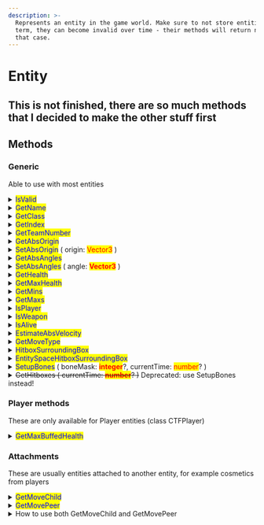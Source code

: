 ```yaml
---
description: >-
  Represents an entity in the game world. Make sure to not store entities long
  term, they can become invalid over time - their methods will return nil in
  that case.
---
```


# Entity

## This is not finished, there are so much methods that I decided to make the other stuff first

## Methods

### Generic

Able to use with most entities

<details>

<summary><mark style="color:blue;">IsValid</mark></summary>

* Returns whether the entity is valid. This is done automatically and all other functions will return nil if the entity is invalid.

- Return type: <mark style="color:yellow;">**boolean**</mark>

Example:

```lua
local me = entities.GetLocalPlayer()
if not me:IsValid() then
    print("localplayer is invalid!")
end
```

</details>

<details>

<summary><mark style="color:blue;">GetName</mark></summary>

* Returns the name string of the entity if its a player

- Return type: <mark style="color:yellow;">**string**</mark>?

Example:

```lua
local me = entities.GetLocalPlayer()
if not me then return end

print(me:GetName())
```

</details>

<details>

<summary><mark style="color:blue;">GetClass</mark></summary>

* Returns the class of the entity

- DONT BE CONFUSED WITH THE ACTUAL PLAYER's CLASS! (like spy, demoman, ... etc)

* this returns the entity's class (CTFPlayer, CObjectSentrygun, ... etc)

- Return type: <mark style="color:yellow;">**string**</mark>

Example:

```lua
local me = entities.GetLocalPlayer()
if not me then return end

print(me:GetClass())
```



</details>

<details>

<summary><mark style="color:blue;">GetIndex</mark></summary>

* Returns entity's index

- Return type: <mark style="color:yellow;">**integer**</mark>

Example:

```lua
local me = entities.GetLocalPlayer()
if not me then return end

print(me:GetIndex())
```

</details>

<details>

<summary><mark style="color:blue;">GetTeamNumber</mark></summary>

* Returns the entity's team number

- Return type: <mark style="color:yellow;">**integer**</mark>

Example:

{% code overflow="wrap" %}
```lua
local me = entities.GetLocalPlayer()
if not me then return end

local team = me:GetTeamNumber()
local text = team == 2 and "red team" or team == 3 and "blu team" or "spectator team"

print(text)
```
{% endcode %}

</details>

<details>

<summary><mark style="color:blue;">GetAbsOrigin</mark></summary>

* Returns the absolute position of the entity

- Return type: <mark style="color:yellow;">**Vector3**</mark>

Example:

```lua
local me = entities.GetLocalPlayer()
if not me then return end

print(me:GetAbsOrigin())
```

</details>

<details>

<summary><mark style="color:blue;">SetAbsOrigin</mark> ( origin: <mark style="color:red;">Vector3</mark> )</summary>

* Sets the absolute position of the entity

Example:

```lua
local me = entities.GetLocalPlayer()
if not me then return end

me:SetAbsOrigin(Vector3(200, 200, 200))
```

</details>

<details>

<summary><mark style="color:blue;">GetAbsAngles</mark></summary>

* Gets the absolute angles of the entity

- Return type: <mark style="color:yellow;">**Vector3**</mark>

Example:

```lua
local me = entities.GetLocalPlayer()
if not me then return end

local angle = me:GetAbsAngles()
print(angle)
```

</details>

<details>

<summary><mark style="color:blue;">SetAbsAngles</mark> ( angle: <mark style="color:red;"><strong>Vector3</strong></mark> )</summary>

* Sets the absolute angles of the entity

- <mark style="color:green;">FrameStageNotify might override this with whatever data gets received so you should use this in that callback</mark>

* This is really good for managing your own entities

Example:

{% code overflow="wrap" %}
```lua
local me = entities.GetLocalPlayer()
if not me then return end

local angles = Vector3(0, 0, 0)

local function FrameStageNotify(stage)
    --- we wait for the client to update the entity with whatever data was received so we can write after it
    if stage == E_ClientFrameStage.FRAME_NET_UPDATE_END then
        me:SetAbsAngles(angles)
    end
end

callbacks.Register("FrameStageNotify", FrameStageNotify)
```
{% endcode %}

</details>

<details>

<summary><mark style="color:blue;">GetHealth</mark></summary>

* Gets the health of the entity

- Return type: <mark style="color:yellow;">**integer**</mark>

Example:

```lua
local me = entities.GetLocalPlayer()
if not me then return end

local health = me:GetHealth()
print("Your health is " .. health)
```

</details>

<details>

<summary><mark style="color:blue;">GetMaxHealth</mark></summary>

* Gets the base MAX health of the entity (this is different from the MAX OVERHEALED health)

- Return type: <mark style="color:yellow;">**integer**</mark>

Example:

```lua
local me = entities.GetLocalPlayer()
if not me then return end

local maxhealth = me:GetMaxHealth()
print("Your max health is " .. maxhealth)
```

</details>

<details>

<summary><mark style="color:blue;">GetMins</mark></summary>

* This returns the mins of the entity

- You need to combine the return value of this with the origin

* Think of it like the position to the entity's bottom bounding box

Example:

```lua
local me = entities.GetLocalPlayer()
if not me then return end

local mins = me:GetMins()
local origin = me:GetAbsOrigin()
local pos = mins + origin
print(pos)
```

</details>

<details>

<summary><mark style="color:blue;">GetMaxs</mark></summary>

* This returns the maxs of the entity

- You need to combine the return value of this with the origin

* Think of it like the position to the entity's top bounding box

Example:

```lua
local me = entities.GetLocalPlayer()
if not me then return end

local maxs = me:GetMaxs()
local origin = me:GetAbsOrigin()
local top = maxs + origin
print(pos)
```

</details>

<details>

<summary><mark style="color:blue;">IsPlayer</mark></summary>

* Returns true if the entity is a player, or false if not

- Return type: <mark style="color:yellow;">**boolean**</mark>

Example:

```lua
local me = entities.GetLocalPlayer()
if not me then return end

print(me:IsPlayer()) --- yes
```

</details>

<details>

<summary><mark style="color:blue;">IsWeapon</mark></summary>

* Returns true if the entity is a weapon, and false if not

- Return type: <mark style="color:yellow;">**boolean**</mark>

Example:

```lua
local me = entities.GetLocalPlayer()
if not me then return end

print(me:IsWeapon())
```

</details>

<details>

<summary><mark style="color:blue;">IsAlive</mark></summary>

* Returns true if the entity is alive

- <mark style="color:green;">**THIS MIGHT GIVE A FALSE POSITIVE! Resupply cabinet, some other props, whatever building a engineer is holding in his arms IS ALIVE! Consider using GetHealth for them**</mark>

Example:

```lua
local me = entities.GetLocalPlayer()
if not me then return end

print(me:IsAlive())
```

</details>

<details>

<summary><mark style="color:blue;">EstimateAbsVelocity</mark></summary>

* Returns the estimated absolute velocity of the entity

- Return type: <mark style="color:yellow;">**Vector3**</mark>

Example:

```lua
local me = entities.GetLocalPlayer()
if not me then return end

print("Your velocity is " .. me:EstimateAbsVelocity())
```

</details>

<details>

<summary><mark style="color:blue;">GetMoveType</mark></summary>

* Returns the move type of the entity

- Learn more about it [here](move-types.md)

* Return type: <mark style="color:yellow;">**integer**</mark>

Example:

```lua
local me = entities.GetLocalPlayer()
if not me then return end

local movetype = me:GetMoveType()
print(movetype)
```

</details>

<details>

<summary><mark style="color:blue;">HitboxSurroundingBox</mark></summary>

* Returns the hitbox surrounding box of the entity as table of [Vector3](https://lmaobox.net/lua/Lua_Classes/Vector3) mins and maxs

- Return type: { \[1]: <mark style="color:red;">**Vector3**</mark>, \[2]: <mark style="color:red;">**Vector3**</mark> }

Example:

```lua
local me = entities.GetLocalPlayer()
if not me then return end

local box = me:HitboxSurroundingBox()
print(box)
```

</details>

<details>

<summary><mark style="color:blue;">EntitySpaceHitboxSurroundingBox</mark></summary>

* Returns the hitbox surrounding box of the entity in entity space as table of [Vector3](https://lmaobox.net/lua/Lua_Classes/Vector3) mins and maxs

- Its relative, like <mark style="color:blue;">GetMins</mark> and <mark style="color:blue;">GetMaxs</mark>

* Return type: { \[1]: <mark style="color:red;">**Vector3**</mark>, \[2]: <mark style="color:red;">**Vector3**</mark> }

Example:

```lua
local me = entities.GetLocalPlayer()
if not me then return end

local box = me:EntitySpaceHitboxSurroundingBox()
print(box)
```

</details>

<details>

<summary><mark style="color:blue;">SetupBones</mark> ( boneMask: <mark style="color:red;"><strong>integer</strong></mark>?, currentTime: <mark style="color:red;">number</mark>? )</summary>

* Both boneMask and currentTime are optional, you can just do it without changing any of them

Example:

```lua
local me = entities.GetLocalPlayer()
if not me then return end

local bones = me:SetupBones()
for i, v in pairs (bones) do
    print(i, v)
end
```

</details>

<details>

<summary><del>GetHitboxes ( currentTime: <mark style="color:red;"><strong>number</strong></mark>? )</del> Deprecated: use SetupBones instead!</summary>

* currentTime can be nil or just dont change it

- Returns world-transformed hitboxes of the entity as table of tables, each containing 2 entries of [Vector3](https://lmaobox.net/lua/Lua_Classes/Vector3): mins and maxs positions of each hitbox

Example table

| Hitbox Index | Mins & Maxs table                              |
| ------------ | ---------------------------------------------- |
| 1            | \[1]: Vector3(1, 2, 3), \[2]: Vector3(4, 5, 6) |
| 2            | \[1]: Vector3(7, 8, 9), \[2]: Vector3(0, 1, 2) |

Example:

```lua
local me = entities.GetLocalPlayer()
if not me then return end

local hitboxes = me:GetHitboxes()
for i, v in pairs (hitboxes) do
    print(i,v)
end
```

</details>

### Player methods

These are only available for Player entities (class CTFPlayer)

<details>

<summary><mark style="color:blue;">GetMaxBuffedHealth</mark></summary>

* Gets the max health a overhealed player can have, for example heavy will be 450

- Return type: <mark style="color:yellow;">**integer**</mark>

Example:

```lua
local me = entities.GetLocalPlayer()
if not me then return end

local maxbuffed = me:GetMaxBuffedHealth()
print("Your max overheal health is " .. maxbuffed)
```

</details>

### Attachments

These are usually entities attached to another entity, for example cosmetics from players

<details>

<summary><mark style="color:blue;">GetMoveChild</mark></summary>

* Returns the first entity attached to the entity

- Return type: <mark style="color:yellow;">**entity**</mark>?

</details>

<details>

<summary><mark style="color:blue;">GetMovePeer</mark></summary>

* Returns the next entity attached to the entity

- Return type: <mark style="color:yellow;">**entity**</mark>?

</details>

<details>

<summary>How to use both GetMoveChild and GetMovePeer</summary>

```lua
local me = entities.GetLocalPlayer()
if not me then return end

--- this is not the best way, but if it works it works
local moveChild = me:GetMoveChild()
--- until moveChild turns nil, this will run
while moveChild do
    --- do something here :p
    
    --- get the next attachment from the list
    moveChild = moveChild:GetMovePeer()
end
```

</details>

